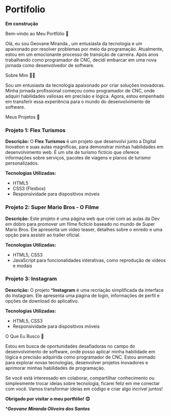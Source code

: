 # Portifolio 

 **Em construção**

 Bem-vindo ao Meu Portfólio 🌟

Olá, eu sou Geovane Miranda , um entusiasta da tecnologia e um apaixonado por resolver problemas por meio da programação. Atualmente, estou em um emocionante processo de transição de carreira. Após anos trabalhando como programador de CNC, decidi embarcar em uma nova jornada como desenvolvedor de software.

Sobre Mim 👨‍💻

Sou um entusiasta da tecnologia apaixonado por criar soluções inovadoras. Minha jornada profissional começou como programador de CNC, onde adquiri habilidades valiosas em precisão e lógica. Agora, estou empenhado em transferir essa experiência para o mundo do desenvolvimento de software.

Meus Projetos 🚀

### Projeto 1: Flex Turismos

**Descrição:** O **Flex Turismos** é um projeto que desenvolvi junto a Digital Inovation e suas aulas magnificas, para demonstrar minhas habilidades em desenvolvimento web. É um site de turismo fictício que oferece informações sobre serviços, pacotes de viagens e planos de turismo personalizados.

**Tecnologias Utilizadas:**

* HTML5
* CSS3 (Flexbox)
* Responsividade para dispositivos móveis

### Projeto 2: Super Mario Bros - O Filme

**Descrição:** Este projeto é uma página web que criei com as aulas da Dev em dobro para promover um filme fictício baseado no mundo de Super Mario Bros. Ele apresenta um vídeo teaser, detalhes sobre o enredo e uma opção para assistir ao trailer oficial.

**Tecnologias Utilizadas:**

* HTML5, CSS3
* JavaScript para funcionalidades interativas, como reprodução de vídeos e modais

### Projeto 3: Instagram

**Descrição:** O projeto ***Instagram** é uma recriação simplificada da interface do Instagram. Ele apresenta uma página de login, informações de perfil e opções de download do aplicativo.

**Tecnologias Utilizadas:**

* HTML5, CSS3
* Responsividade para dispositivos móveis

O Que Eu Busco 🎯

Estou em busca de oportunidades desafiadoras no campo do desenvolvimento de software, onde posso aplicar minha habilidade em lógica e precisão adquirida como programador de CNC. Estou animado para explorar novas tecnologias, desenvolver projetos inovadores e aprimorar minhas habilidades de programação.

Se você está interessado em colaborar, compartilhar conhecimento ou simplesmente trocar ideias sobre tecnologia, ficarei feliz em me conectar com você. Vamos transformar ideias em código e criar algo incrível juntos!

**Obrigado por visitar o meu portfólio! 😊**

****Geovane Miranda Oliveira dos Santos***
